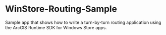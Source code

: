 WinStore-Routing-Sample
=======================

Sample app that shows how to write a turn-by-turn routing application using the ArcGIS Runtime SDK for Windows Store apps.
